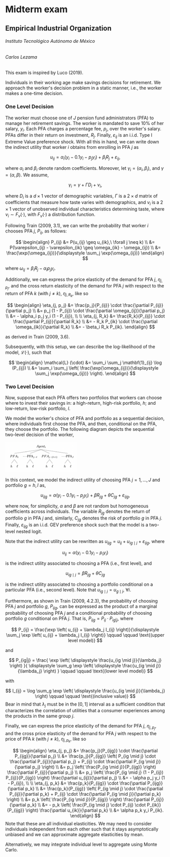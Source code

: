 # Midterm exam

## Empirical Industrial Organization

###### Instituto Tecnológico Autónomo de México

###### Carlos Lezama

This exam is inspired by Luco (2019).

Individuals in their working age make savings decisions for retirement. We approach the worker's decision problem in a static manner, i.e., the worker makes a one-time decision.

### One Level Decision

The worker must choose one of $J$ pension fund administrators (PFA) to manage her retirement savings. The worker is mandated to save $10\%$ of her salary, $y_i$. Each PFA charges a percentage fee, $p_j$, over the worker's salary. PFAs differ in their return on investment, $R_j$. Finally, $\varepsilon_{ij}$ is an i.i.d. Type I Extreme Value preference shock. With all this in hand, we can write down the indirect utility that worker $i$ obtains from enrolling in PFA $j$ as

$$
u_{ij} = \alpha_i\left( y_i - 0.1y_i - p_jy_i \right) + \beta_iR_j + \varepsilon_{ij} ,
$$

where $\alpha_i$ and $\beta_i$ denote random coefficients. Moreover, let $\gamma_i = \left( \alpha_{i}, \beta_{i} \right)$, and $\gamma = \left( \alpha,\beta \right)$. We assume,

$$
\gamma_i = \gamma + \Gamma D_i + \nu_i ,
$$

where $D_i$ is a $d\times1$ vector of demographic variables, $\Gamma$ is a $2\times d$ matrix of coefficients that measure how taste varies with demographics, and $\nu_i$ is a $2\times1$ vector of unobserved individual characteristics determining taste, where $\nu_i \sim F_\nu(\cdot)$, with $F_\nu(\cdot)$ a distribution function.

Following Train (2009, 3.1), we can write the probability that worker $i$ chooses PFA $j$, $P_{ij}$, as follows:

$$
\begin{align}
P_{ij} &= P(u_{ij} \geq u_{ik},\ \forall j \neq k) \\
&= P(\varepsilon_{ij} - \varepsilon_{ik} \geq \omega_{ik} - \omega_{ij}) \\
&= \frac{\exp(\omega_{ij})}{\displaystyle \sum_j \exp(\omega_{ij})}
\end{align}
$$

where $\omega_{ij} = \beta_i R_j - \alpha_i p_j y_i$.

Additionally, we can express the price elasticity of the demand for PFA $j$, $\eta_{j, p_j}$, and the cross return elasticity of the demand for PFA $j$ with respect to the return of PFA $k$ (with $j \neq k$), $\eta_{j, R_k}$, like so

$$
\begin{align}
\eta_{j, p_j} &= \frac{p_j}{P_{ij}} \cdot \frac{\partial P_{ij}}{\partial p_j} \\
&= p_j (1 - P_{ij}) \cdot \frac{\partial \omega_{ij}}{\partial p_j} \\
&= - \alpha_i p_j y_i (1 - P_{ij}), \\ \\
\eta_{j, R_k} &= \frac{R_k}{P_{ij}} \cdot \frac{\partial P_{ij}}{\partial R_k} \\
&= - R_k P_{ik} \cdot \frac{\partial \omega_{ik}}{\partial R_k} \\
&= - \beta_i R_k P_{ik}.
\end{align}
$$

as derived in Train (2009, 3.6).

Subsequently, with this setup, we can describe the log-likelihood of the model, $\mathcal{L} (\cdot)$, such that

$$
\begin{align}
\mathcal{L} (\cdot) &= \sum_i \sum_j \mathbf{1}_{ij} \log (P_{ij}) \\
&= \sum_i \sum_j \left( \frac{\exp(\omega_{ij})}{\displaystyle \sum_j \exp(\omega_{ij})} \right).
\end{align}
$$

### Two Level Decision

Now, suppose that each PFA offers two portfolios that workers can choose where to invest their savings in: a high-return, high-risk portfolio, $h$; and low-return, low-risk portfolio, $l$.

We model the worker's choice of PFA and portfolio as a sequential decision, where individuals first choose the PFA, and then, conditional on the PFA, they choose the portfolio. The following diagram depicts the sequential two-level decision of the worker,

<img src="img/1.png" style="width:6cm;" />

In this context, we model the indirect utility of choosing PFA $j=1,\dots,J$ and portfolio $g=h,l$ as,

$$
u_{ijg} = \alpha\left( y_i - 0.1y_i - p_jy_i \right) + \beta R_{jg} + \theta 
C_{jg} + \varepsilon_{ijg} ,
$$

where now, for simplicity, $\alpha$ and $\beta$ are not random but homogeneous coefficients across individuals. The variable $R_{jg}$ denotes the return of portfolio $g$ in PFA $j$ and, similarly, $C_{jg}$ denotes the risk of portfolio $g$ in PFA $j$. Finally, $\varepsilon_{ijg}$ is an i.i.d. GEV preference shock such that the model is a two-level nested logit.

Note that the indirect utility can be rewritten as $u_{ijg} = u_{ij} + u_{ig \mid j} + \varepsilon_{ijg}$, where

$$
u_{ij} = \alpha (y_i - 0.1 y_i - p_i y_i)
$$

is the indirect utility associated to choosing a PFA (i.e., first level), and

$$
u_{ig \mid j} = \beta R_{jg} + \theta C_{jg}
$$

is the indirect utility associated to choosing a portfolio conditional on a particular PFA (i.e., second level). Note that $u_{ig \mid j} = u_{g \mid j}$, $\forall i$.

Furthermore, as shown in Train (2009, 4.2.3), the probability of choosing PFA $j$ and portfolio $g$, $P_{ijg}$, can be expressed as the product of a marginal probability of choosing PFA $j$ and a conditional probability of choosing portfolio $g$ conditional on PFA $j$. That is, $P_{ijg} = P_{ij} \cdot P_{ig|j}$, where

$$
P_{ij} = \frac{\exp \left( u_{ij} + \lambda_j I_{ij} \right)}{\displaystyle \sum_j \exp \left( u_{ij} + \lambda_j I_{ij} \right)} \qquad \qquad \text{(upper level model)}
$$

and

$$
P_{ig|j} = \frac{ \exp \left( \displaystyle \frac{u_{ig \mid j}}{\lambda_j} \right) }{ \displaystyle \sum_g \exp \left( \displaystyle \frac{u_{ig \mid j}}{\lambda_j} \right) }  \qquad \qquad \text{(lower level model)}
$$

with

$$
I_{ij} = \log \sum_g \exp \left( \displaystyle \frac{u_{ig \mid j}}{\lambda_j} \right) \qquad \qquad \text{(inclusive value)}
$$
Bear in mind that $\lambda_j$ must be in the $[0, 1]$ interval as a sufficient condition that characterizes the correlation of utilities that a consumer experiences among the products in the same group $j$.

Finally, we can express the price elasticity of the demand for PFA $j$, $\eta_{j, p_j}$, and the cross price elasticity of the demand for PFA $j$ with respect to the price of PFA $k$ (with $j \neq k$), $\eta_{j, p_k}$, like so

$$
\begin{align}
\eta_{j, p_j} &= \frac{p_j}{P_{ijg}} \cdot \frac{\partial P_{ijg}}{\partial p_j} \\
&= \frac{p_j}{P_{ijg}} \left( P_{ig \mid j} \cdot \frac{\partial P_{ij}}{\partial p_j} + P_{ij} \cdot \frac{\partial P_{ig \mid j}}{\partial p_j} \right) \\
&= p_j \left( \frac{P_{ig \mid j}}{P_{ijg}} \right) \frac{\partial P_{ij}}{\partial p_j} \\
&= p_j \left( \frac{P_{ig \mid j} (1 - P_{ij}) P_{ij}}{P_{ijg}} \right) \frac{\partial u_{ij}}{\partial p_j} \\
&= - \alpha p_j y_i (1 - P_{ij}), \\ \\
\eta_{j, p_k} &= \frac{p_k}{P_{ijg}} \cdot \frac{\partial P_{ijg}}{\partial p_k} \\
&= \frac{p_k}{P_{ijg}} \left( P_{ig \mid j} \cdot \frac{\partial P_{ij}}{\partial p_k} + P_{ij} \cdot \frac{\partial P_{ig \mid j}}{\partial p_k} \right) \\
&= p_k \left( \frac{P_{ig \mid j}}{P_{ijg}} \right) \frac{\partial P_{ij}}{\partial p_k} \\
&= - p_k \left( \frac{P_{ig \mid j} \cdot P_{ij} \cdot P_{ik}}{P_{ijg}} \right) \frac{\partial u_{ik}}{\partial p_k} \\
&= \alpha p_k y_i P_{ik}.
\end{align}
$$
Note that these are all individual elasticities. We may need to consider individuals independent from each other such that it stays asymptotically unbiased and we can approximate aggregate elasticities by mean.

Alternatively, we may integrate individual level to aggregate using Monte Carlo.